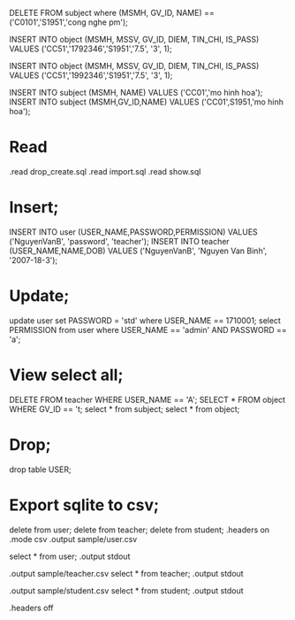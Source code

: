 DELETE FROM subject where (MSMH, GV_ID, NAME) == ('C0101','S1951','cong nghe pm');

INSERT INTO object (MSMH, MSSV, GV_ID, DIEM, TIN_CHI, IS_PASS)
VALUES ('CC51','1792346','S1951','7.5', '3', 1);

INSERT INTO object (MSMH, MSSV, GV_ID, DIEM, TIN_CHI, IS_PASS)
VALUES ('CC51','1992346','S1951','7.5', '3', 1);

INSERT INTO subject (MSMH, NAME) 
VALUES ('CC01','mo hinh hoa');
INSERT INTO subject (MSMH,GV_ID,NAME) 
VALUES ('CC01',S1951,'mo hinh hoa');

# Read
.read drop_create.sql
.read import.sql
.read show.sql

# Insert;
INSERT INTO user (USER_NAME,PASSWORD,PERMISSION) 
VALUES ('NguyenVanB', 'password', 'teacher');
INSERT INTO teacher (USER_NAME,NAME,DOB) 
VALUES ('NguyenVanB', 'Nguyen Van Binh', '2007-18-3');
# Update;
update user set PASSWORD = 'std' where USER_NAME == 1710001;
select PERMISSION from user where USER_NAME == 'admin' AND PASSWORD == 'a';
# View select all;
DELETE FROM teacher WHERE USER_NAME == 'A';
SELECT * FROM object WHERE GV_ID == 't;
select * from subject;
select * from object;

# Drop;
drop table USER;
# Export sqlite to csv;
delete from user;
delete from teacher;
delete from student;
.headers on
.mode csv
.output sample/user.csv 

select * from user;
.output stdout

.output sample/teacher.csv 
select * from teacher;
.output stdout

.output sample/student.csv 
select * from student;
.output stdout

.headers off
